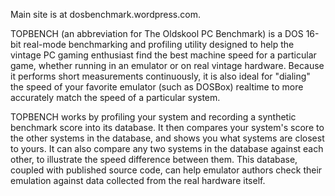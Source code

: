 Main site is at dosbenchmark.wordpress.com.

TOPBENCH (an abbreviation for The Oldskool PC Benchmark) is a DOS 16-bit
real-mode benchmarking and profiling utility designed to help the vintage PC
gaming enthusiast find the best machine speed for a particular game, whether
running in an emulator or on real vintage hardware. Because it performs short
measurements continuously, it is also ideal for "dialing" the speed of your
favorite emulator (such as DOSBox) realtime to more accurately match the speed
of a particular system.

TOPBENCH works by profiling your system and recording a synthetic benchmark
score into its database. It then compares your system's score to the other
systems in the database, and shows you what systems are closest to yours. It
can also compare any two systems in the database against each other, to
illustrate the speed difference between them. This database, coupled with
published source code, can help emulator authors check their emulation against
data collected from the real hardware itself.

